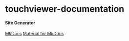 # touchviewer-documentation

#### Site Generator
[MkDocs](https://www.google.com)
[Material for MkDocs](http://squidfunk.github.io/mkdocs-material/)
